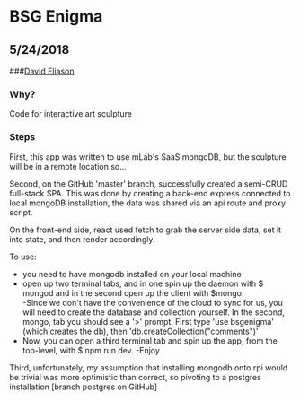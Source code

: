 # BSG Enigma
## 5/24/2018
###[David Eliason](http://www.davethemaker.com)

### Why?
Code for interactive art sculpture

### Steps

First, this app was written to use mLab's SaaS mongoDB, but the sculpture will be in a remote location so...

Second, on the GitHub 'master' branch, successfully created a semi-CRUD full-stack SPA. This was done by creating a back-end express connected to local mongoDB installation, the data was shared via an api route and proxy script.

On the front-end side, react used fetch to grab the server side data, set it into state, and then render accordingly.

To use:
- you need to have mongodb installed on your local machine
- open up two terminal tabs, and in one spin up the daemon with $ mongod and in the second open up the client with $mongo.  
-Since we don't have the convenience of the cloud to sync for us, you will need to create the database and collection yourself. In the second, mongo, tab you should see a '>' prompt. First type 'use bsgenigma' (which creates the db), then 'db.createCollection("comments")'
- Now, you can open a third terminal tab and spin up the app, from the top-level, with $ npm run dev.
-Enjoy


Third, unfortunately, my assumption that installing mongodb onto rpi would be trivial was more optimistic than correct, so pivoting to a postgres installation [branch postgres on GitHub] 

